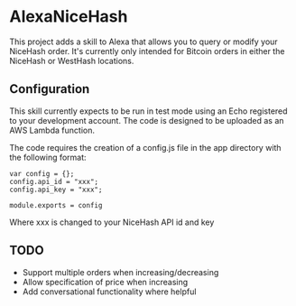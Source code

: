 # AlexaNiceHash

This project adds a skill to Alexa that allows you to query or modify your NiceHash order.  It's currently only intended for Bitcoin orders in either the NiceHash or WestHash locations.

## Configuration
This skill currently expects to be run in test mode using an Echo registered to your development account.  The code is designed to be uploaded as an AWS Lambda function. 

The code requires the creation of a config.js file in the app directory with the following format:
```
var config = {};
config.api_id = "xxx";
config.api_key = "xxx";

module.exports = config
```

Where xxx is changed to your NiceHash API id and key

## TODO
* Support multiple orders when increasing/decreasing
* Allow specification of price when increasing
* Add conversational functionality where helpful


